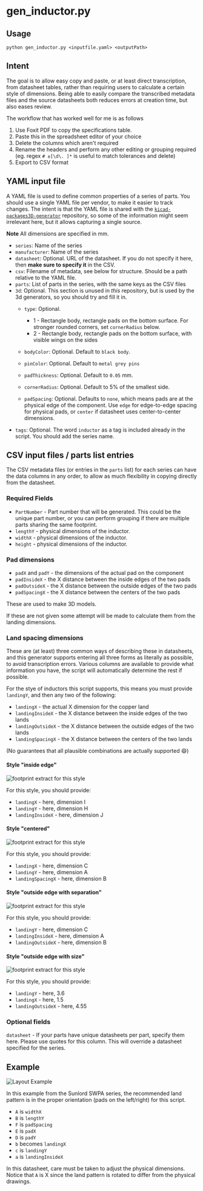 # gen_inductor.py
## Usage
`python gen_inductor.py <inputfile.yaml> <outputPath>`

## Intent
The goal is to allow easy copy and paste, or at least direct transcription, from datasheet tables, rather than requiring
users to calculate a certain style of dimensions.
Being able to easily compare the transcribed metadata files and the source datasheets both reduces errors
at creation time, but also eases review.

The workflow that has worked well for me is as follows
1. Use Foxit PDF to copy the specifications table.
1. Paste this in the spreadsheet editor of your choice
1. Delete the columns which aren't required
1. Rename the headers and perform any other editing or grouping required (eg. regex `# ±[\d\. ]*` is useful to match tolerances and delete)
1. Export to CSV format

## YAML input file
A YAML file is used to define common properties of a series of parts.
You should use a single YAML file per vendor, to make it easier to track changes.
The intent is that the YAML file is shared with the [`kicad-packages3D-generator`](https://gitlab.com/kicad/libraries/kicad-packages3D-generator/)
repository, so some of the information might seem irrelevant here, but it allows capturing
a single source.

**Note** All dimensions are specified in mm.

- `series`: Name of the series
- `manufacturer`: Name of the series
- `datasheet`: Optional. URL of the datasheet. If you do not specify it here, then **make sure to specify it** in the CSV.
- `csv`: Filename of metadata, see below for structure.  Should be a path relative to the YAML file.
- `parts`: List of parts in the series, with the same keys as the CSV files
- `3d`: Optional.  This section is unused in _this_ repository, but is used by the 3d generators, so you should try and fill it in.
    - `type`: Optional.
        * 1 - Rectangle body, rectangle pads on the bottom surface. For stronger rounded corners, set `cornerRadius` below.
        * 2 - Rectangle body, rectangle pads on the bottom surface, with visible wings on the sides

    - `bodyColor`: Optional. Default to `black body`.
    - `pinColor`: Optional. Default to `metal grey pins`
    - `padThickness`: Optional. Default to `0.05` mm.
    - `cornerRadius`: Optional. Default to 5% of the smallest side.
    - `padSpacing`: Optional. Defaults to `none`, which means pads are at the physical edge of the component. Use `edge` for edge-to-edge spacing
    for physical pads, or `center` if datasheet uses center-to-center dimensions.
- `tags`: Optional. The word `inductor` as a tag is included already in the script. You should add the series name.


## CSV input files / parts list entries
The CSV metadata files (or entries in the `parts` list) for each series can
have the data columns in any order, to allow as much flexibility in
copying directly from the datasheet.

### Required Fields
* `PartNumber` - Part number that will be generated. This could be the unique part number,
or you can perform grouping if there are multiple parts sharing the same footprint.
* `lengthY` - physical dimensions of the inductor.
* `widthX` - physical dimensions of the inductor.
* `height` - physical dimensions of the inductor.

### Pad dimensions

* `padX` and `padY` - the dimensions of the actual pad on the component
* `padInsideX` - the X distance between the inside edges of the two pads
* `padOutsideX` - the X distance between the outside edges of the two pads
* `padSpacingX` - the X distance between the centers of the two pads

These are used to make 3D models.

If these are not given some attempt will be made to calculate them from the landing dimensions.

### Land spacing dimensions
These are (at least) three common ways of describing these in datasheets,
and this generator supports entering all three forms as literally as possible,
to avoid transcription errors.
Various columns are available to provide what information you have,
the script will automatically determine the rest if possible.

For the stye of inductors this script supports, this means you must provide `landingY`,
and then any two of the following:
* `landingX` - the actual X dimension for the copper land
* `landingInsideX` - the X distance between the inside edges of the two lands
* `landingOutsideX` - the X distance between the outside edges of the two lands
* `landingSpacingX` - the X distance between the centers of the two lands

(No guarantees that all plausible combinations are actually supported :smile:)

#### Style "inside edge"
![footprint extract for this style](sample-spacing-inside-edge.png "inside edge style")

For this style, you should provide:
* `landingX` - here, dimension I
* `landingY` - here, dimension H
* `landingInsideX` - here, dimension J

#### Style "centered"
![footprint extract for this style](sample-spacing-centered.png "centered style")

For this style, you should provide:
* `landingX` - here, dimension C
* `landingY` - here, dimension A
* `landingSpacingX` - here, dimension B

#### Style "outside edge with separation"
![footprint extract for this style](sample-spacing-outside-edge.png "outside edge style")

For this style, you should provide:

* `landingY` - here, dimension C
* `landingInsideX` - here, dimension A
* `landingOutsideX` - here, dimension B

#### Style "outside edge with size"
![footprint extract for this style](sample-spacing-outside-with-size.png "outside edge with size style")

For this style, you should provide:

* `landingY` - here, 3.6
* `landingX` - here, 1.5
* `landingOutsideX` - here, 4.55

### Optional fields

`datasheet` - If your parts have unique datasheets per part, specify them here. Please use quotes for this column.
This will override a datasheet specified for the series.

## Example
![Layout Example](layout1.png)

In this example from the Sunlord SWPA series, the recommended land pattern is in the proper orientation (pads on the left/right) for this script.
- `A` is `widthX`
- `B` is `lengthY`
- `F` is `padSpacing`
- `E` is `padX`
- `D` is `padY`
- `b` becomes `landingX`
- `c` is `landingY`
- `a` is `landingInsideX`

In this datasheet, care must be taken to adjust the physical dimensions. Notice that `A` is X
since the land pattern is rotated to differ from the physical drawings.

